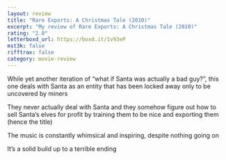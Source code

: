 ```yaml
---
layout: review
title: "Rare Exports: A Christmas Tale (2010)"
excerpt: "My review of Rare Exports: A Christmas Tale (2010)"
rating: "2.0"
letterboxd_url: https://boxd.it/1v93eP
mst3k: false
rifftrax: false
category: movie-review
---
```


While yet another iteration of “what if Santa was actually a bad guy?”, this one deals with Santa as an entity that has been locked away only to be uncovered by miners

They never actually deal with Santa and they somehow figure out how to sell Santa’s elves for profit by training them to be nice and exporting them (hence the title)

The music is constantly whimsical and inspiring, despite nothing going on

It’s a solid build up to a terrible ending
